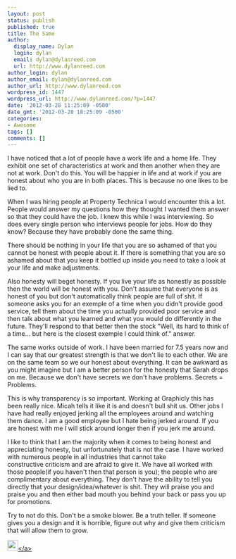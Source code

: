 ```yaml
---
layout: post
status: publish
published: true
title: The Same
author:
  display_name: Dylan
  login: dylan
  email: dylan@dylanreed.com
  url: http://www.dylanreed.com
author_login: dylan
author_email: dylan@dylanreed.com
author_url: http://www.dylanreed.com
wordpress_id: 1447
wordpress_url: http://www.dylanreed.com/?p=1447
date: '2012-03-28 11:25:09 -0500'
date_gmt: '2012-03-28 18:25:09 -0500'
categories:
- Awesome
tags: []
comments: []
---
```

<p>I have noticed that a lot of people have a work life and a home life. They exhibit one set of characteristics at work and then another when they are not at work. Don't do this. You will be happier in life and at work if you are honest about who you are in both places. This is because no one likes to be lied to.</p>
<p>When I was hiring people at Property Technica I would encounter this a lot. People would answer my questions how they thought I wanted them answer so that they could have the job. I knew this while I was interviewing. So does every single person who interviews people for jobs. How do they know? Because they have probably done the same thing.</p>
<p>There should be nothing in your life that you are so ashamed of that you cannot be honest with people about it. If there is something that you are so ashamed about that you keep it bottled up inside you need to take a look at your life and make adjustments.</p>
<p>Also honesty will beget honesty. If you live your life as honestly as possible then the world will be honest with you. Don't assume that everyone is as honest of you but don't automatically think people are full of shit. If someone asks you for an exemple of a time when you didn't provide good service, tell them about the time you actually provided poor service and then talk about what you learned and what you would do differently in the future. They'll respond to that better then the stock "Well, its hard to think of a time... but here is the closest exemple I could think of." answer.</p>
<p>The same works outside of work. I have been married for 7.5 years now and I can say that our greatest strength is that we don't lie to each other. We are on the same team so we our honest about everything. It can be awkward as you might imagine but I am a better person for the honesty that Sarah drops on me. Because we don't have secrets we don't have problems. Secrets = Problems.</p>
<p>This is why transparency is so important. Working at Graphicly this has been really nice. Micah tells it like it is and doesn't bull shit us. Other jobs I have had really enjoyed jerking all the employees around and watching them dance. I am a good employee but I hate being jerked around. If you are honest with me I will stick around longer then if you jerk me around.</p>
<p>I like to think that I am the majority when it comes to being honest and appreciating honesty, but&nbsp;unfortunately&nbsp;that is not the case. I have worked with numerous people in all industries that cannot take constructive&nbsp;criticism&nbsp;and are afraid to give it. We have all worked with those people(if you haven't then that person is you); the people who are complimentary about everything. They don't have the ability to tell you directly that your design&#47;idea&#47;whatever is shit. They will praise you and praise you and then either bad mouth you behind your back or pass you up for promotions.</p>
<p>Try to not do this. Don't be a smoke blower. Be a truth teller. If someone gives you a design and it is horrible, figure out why and give them criticism that will allow them to grow.</p>
<p><a href="http:&#47;&#47;www.dylanreed.com&#47;wp-content&#47;uploads&#47;2012&#47;03&#47;Robot_Dance.gif"><img class="alignleft size-full wp-image-1449" style="border-style: initial; border-color: initial; border-image: initial; border-width: 0px;" title="Robot_Dance" src="http:&#47;&#47;www.dylanreed.com&#47;wp-content&#47;uploads&#47;2012&#47;03&#47;Robot_Dance.gif" alt="" width="24" height="24" &#47;><&#47;a></p>

